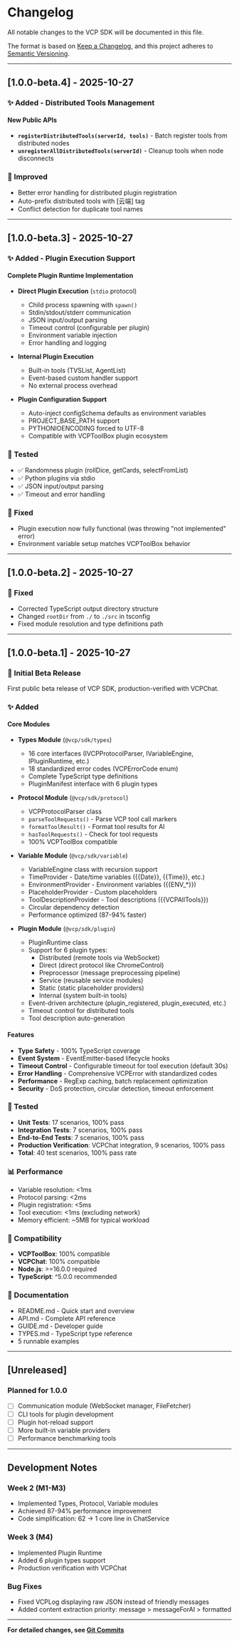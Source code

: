 # Changelog

All notable changes to the VCP SDK will be documented in this file.

The format is based on [Keep a Changelog](https://keepachangelog.com/en/1.0.0/),
and this project adheres to [Semantic Versioning](https://semver.org/spec/v2.0.0.html).

---

## [1.0.0-beta.4] - 2025-10-27

### ✨ Added - Distributed Tools Management

#### New Public APIs
- **`registerDistributedTools(serverId, tools)`** - Batch register tools from distributed nodes
- **`unregisterAllDistributedTools(serverId)`** - Cleanup tools when node disconnects

### 🔧 Improved
- Better error handling for distributed plugin registration
- Auto-prefix distributed tools with [云端] tag
- Conflict detection for duplicate tool names

---

## [1.0.0-beta.3] - 2025-10-27

### ✨ Added - Plugin Execution Support

#### Complete Plugin Runtime Implementation
- **Direct Plugin Execution** (`stdio` protocol)
  - Child process spawning with `spawn()`
  - Stdin/stdout/stderr communication
  - JSON input/output parsing
  - Timeout control (configurable per plugin)
  - Environment variable injection
  - Error handling and logging

- **Internal Plugin Execution**
  - Built-in tools (TVSList, AgentList)
  - Event-based custom handler support
  - No external process overhead

- **Plugin Configuration Support**
  - Auto-inject configSchema defaults as environment variables
  - PROJECT_BASE_PATH support
  - PYTHONIOENCODING forced to UTF-8
  - Compatible with VCPToolBox plugin ecosystem

### 🧪 Tested
- ✅ Randomness plugin (rollDice, getCards, selectFromList)
- ✅ Python plugins via stdio
- ✅ JSON input/output parsing
- ✅ Timeout and error handling

### 🔧 Fixed
- Plugin execution now fully functional (was throwing "not implemented" error)
- Environment variable setup matches VCPToolBox behavior

---

## [1.0.0-beta.2] - 2025-10-27

### 🔧 Fixed
- Corrected TypeScript output directory structure
- Changed `rootDir` from `./` to `./src` in tsconfig
- Fixed module resolution and type definitions path

---

## [1.0.0-beta.1] - 2025-10-27

### 🎉 Initial Beta Release

First public beta release of VCP SDK, production-verified with VCPChat.

### ✨ Added

#### Core Modules

- **Types Module** (`@vcp/sdk/types`)
  - 16 core interfaces (IVCPProtocolParser, IVariableEngine, IPluginRuntime, etc.)
  - 18 standardized error codes (VCPErrorCode enum)
  - Complete TypeScript type definitions
  - PluginManifest interface with 6 plugin types

- **Protocol Module** (`@vcp/sdk/protocol`)
  - VCPProtocolParser class
  - `parseToolRequests()` - Parse VCP tool call markers
  - `formatToolResult()` - Format tool results for AI
  - `hasToolRequests()` - Check for tool requests
  - 100% VCPToolBox compatible

- **Variable Module** (`@vcp/sdk/variable`)
  - VariableEngine class with recursion support
  - TimeProvider - Date/time variables ({{Date}}, {{Time}}, etc.)
  - EnvironmentProvider - Environment variables ({{ENV_*}})
  - PlaceholderProvider - Custom placeholders
  - ToolDescriptionProvider - Tool descriptions ({{VCPAllTools}})
  - Circular dependency detection
  - Performance optimized (87-94% faster)

- **Plugin Module** (`@vcp/sdk/plugin`)
  - PluginRuntime class
  - Support for 6 plugin types:
    - Distributed (remote tools via WebSocket)
    - Direct (direct protocol like ChromeControl)
    - Preprocessor (message preprocessing pipeline)
    - Service (reusable service modules)
    - Static (static placeholder providers)
    - Internal (system built-in tools)
  - Event-driven architecture (plugin_registered, plugin_executed, etc.)
  - Timeout control for distributed tools
  - Tool description auto-generation

#### Features

- **Type Safety** - 100% TypeScript coverage
- **Event System** - EventEmitter-based lifecycle hooks
- **Timeout Control** - Configurable timeout for tool execution (default 30s)
- **Error Handling** - Comprehensive VCPError with standardized codes
- **Performance** - RegExp caching, batch replacement optimization
- **Security** - DoS protection, circular detection, timeout enforcement

### 🧪 Tested

- **Unit Tests**: 17 scenarios, 100% pass
- **Integration Tests**: 7 scenarios, 100% pass
- **End-to-End Tests**: 7 scenarios, 100% pass
- **Production Verification**: VCPChat integration, 9 scenarios, 100% pass
- **Total**: 40 test scenarios, 100% pass rate

### 📊 Performance

- Variable resolution: <1ms
- Protocol parsing: <2ms
- Plugin registration: <5ms
- Tool execution: <1ms (excluding network)
- Memory efficient: ~5MB for typical workload

### 🔗 Compatibility

- **VCPToolBox**: 100% compatible
- **VCPChat**: 100% compatible
- **Node.js**: >=16.0.0 required
- **TypeScript**: ^5.0.0 recommended

### 📝 Documentation

- README.md - Quick start and overview
- API.md - Complete API reference
- GUIDE.md - Developer guide
- TYPES.md - TypeScript type reference
- 5 runnable examples

---

## [Unreleased]

### Planned for 1.0.0

- [ ] Communication module (WebSocket manager, FileFetcher)
- [ ] CLI tools for plugin development
- [ ] Plugin hot-reload support
- [ ] More built-in variable providers
- [ ] Performance benchmarking tools

---

## Development Notes

### Week 2 (M1-M3)
- Implemented Types, Protocol, Variable modules
- Achieved 87-94% performance improvement
- Code simplification: 62 → 1 core line in ChatService

### Week 3 (M4)
- Implemented Plugin Runtime
- Added 6 plugin types support
- Production verification with VCPChat

### Bug Fixes
- Fixed VCPLog displaying raw JSON instead of friendly messages
- Added content extraction priority: message > messageForAI > formatted

---

**For detailed changes, see [Git Commits](https://github.com/vcp-project/vcp-sdk/commits)**

